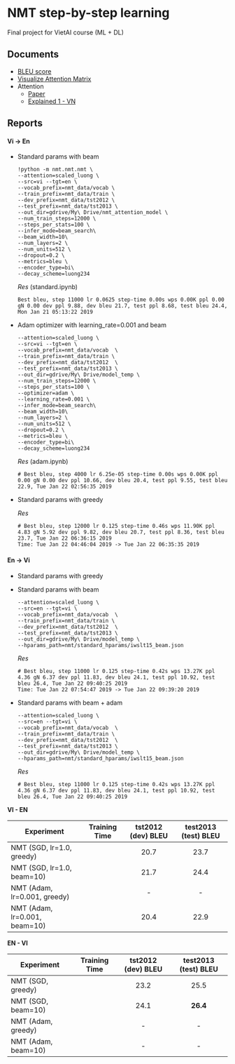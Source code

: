 # NMT step-by-step learning

Final project for VietAI course (ML + DL)

## Documents

- [BLEU score](https://machinelearningmastery.com/calculate-bleu-score-for-text-python/)
- [Visualize Attention Matrix](https://github.com/tensorflow/tensorflow/blob/r1.11/tensorflow/contrib/eager/python/examples/nmt_with_attention/nmt_with_attention.ipynb)
- Attention
  - [Paper](https://arxiv.org/abs/1409.0473)
  - [Explained 1 - VN](https://viblo.asia/p/machine-learning-attention-attention-attention-eW65GPJYKDO)

## Reports

#### Vi -> En

- Standard params with beam
    ```
    !python -m nmt.nmt.nmt \
    --attention=scaled_luong \
    --src=vi --tgt=en \
    --vocab_prefix=nmt_data/vocab \
    --train_prefix=nmt_data/train \
    --dev_prefix=nmt_data/tst2012 \
    --test_prefix=nmt_data/tst2013 \
    --out_dir=gdrive/My\ Drive/nmt_attention_model \
    --num_train_steps=12000 \
    --steps_per_stats=100 \
    --infer_mode=beam_search\
    --beam_width=10\
    --num_layers=2 \
    --num_units=512 \
    --dropout=0.2 \
    --metrics=bleu \
    --encoder_type=bi\
    --decay_scheme=luong234
    ```

    *Res* (standard.ipynb)

    ```
    Best bleu, step 11000 lr 0.0625 step-time 0.00s wps 0.00K ppl 0.00 gN 0.00 dev ppl 9.88, dev bleu 21.7, test ppl 8.68, test bleu 24.4, Mon Jan 21 05:13:22 2019
    ```

- Adam optimizer with learning_rate=0.001 and beam
    
    ```
    --attention=scaled_luong \
    --src=vi --tgt=en \
    --vocab_prefix=nmt_data/vocab  \
    --train_prefix=nmt_data/train \
    --dev_prefix=nmt_data/tst2012  \
    --test_prefix=nmt_data/tst2013 \
    --out_dir=gdrive/My\ Drive/model_temp \
    --num_train_steps=12000 \
    --steps_per_stats=100 \
    --optimizer=adam \
    --learning_rate=0.001 \
    --infer_mode=beam_search\
    --beam_width=10\
    --num_layers=2 \
    --num_units=512 \
    --dropout=0.2 \
    --metrics=bleu \
    --encoder_type=bi\
    --decay_scheme=luong234
    ```

    *Res* (adam.ipynb)
    ```
    # Best bleu, step 4000 lr 6.25e-05 step-time 0.00s wps 0.00K ppl 0.00 gN 0.00 dev ppl 10.66, dev bleu 20.4, test ppl 9.55, test bleu 22.9, Tue Jan 22 02:56:35 2019
    ```

- Standard params with greedy
    
    *Res*
    ```
    # Best bleu, step 12000 lr 0.125 step-time 0.46s wps 11.90K ppl 4.83 gN 5.92 dev ppl 9.82, dev bleu 20.7, test ppl 8.36, test bleu 23.7, Tue Jan 22 06:36:15 2019
    Time: Tue Jan 22 04:46:04 2019 -> Tue Jan 22 06:35:35 2019
    ```

#### En -> Vi

- Standard params with greedy
  

- Standard params with beam
    
    ```
    --attention=scaled_luong \
    --src=en --tgt=vi \
    --vocab_prefix=nmt_data/vocab  \
    --train_prefix=nmt_data/train \
    --dev_prefix=nmt_data/tst2012  \
    --test_prefix=nmt_data/tst2013 \
    --out_dir=gdrive/My\ Drive/model_temp \
    --hparams_path=nmt/standard_hparams/iwslt15_beam.json
    ```
    
    *Res*
    ```
    # Best bleu, step 11000 lr 0.125 step-time 0.42s wps 13.27K ppl 4.36 gN 6.37 dev ppl 11.83, dev bleu 24.1, test ppl 10.92, test bleu 26.4, Tue Jan 22 09:40:25 2019
    Time: Tue Jan 22 07:54:47 2019 -> Tue Jan 22 09:39:20 2019
    ```

- Standard params with beam + adam 
    
    ```
    --attention=scaled_luong \
    --src=en --tgt=vi \
    --vocab_prefix=nmt_data/vocab  \
    --train_prefix=nmt_data/train \
    --dev_prefix=nmt_data/tst2012  \
    --test_prefix=nmt_data/tst2013 \
    --out_dir=gdrive/My\ Drive/model_temp \
    --hparams_path=nmt/standard_hparams/iwslt15_beam.json
    ```
    
    *Res*
    ```
    # Best bleu, step 11000 lr 0.125 step-time 0.42s wps 13.27K ppl 4.36 gN 6.37 dev ppl 11.83, dev bleu 24.1, test ppl 10.92, test bleu 26.4, Tue Jan 22 09:40:25 2019
    ```

**VI - EN**

Experiment | Training Time | tst2012 (dev) BLEU | test2013 (test) BLEU
--- | :---: | :---: | :---:
NMT (SGD, lr=1.0, greedy) | | 20.7 | 23.7
NMT (SGD, lr=1.0, beam=10) | | 21.7 | 24.4
NMT (Adam, lr=0.001, greedy) | | - | -
NMT (Adam, lr=0.001, beam=10) | | 20.4 | 22.9

**EN - VI**

Experiment | Training Time | tst2012 (dev) BLEU | test2013 (test) BLEU
--- | :---: | :---: | :---:
NMT (SGD, greedy) | | 23.2 | 25.5
NMT (SGD, beam=10) | | 24.1 | **26.4**
NMT (Adam, greedy) | | - | -
NMT (Adam, beam=10) | | - | -
